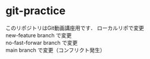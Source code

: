 # git-practice
このリポジトリはGit動画講座用です．
ローカルリポで変更  
new-feature branch で変更  
no-fast-forwar branch で変更  
main branch で変更（コンフリクト発生）  



